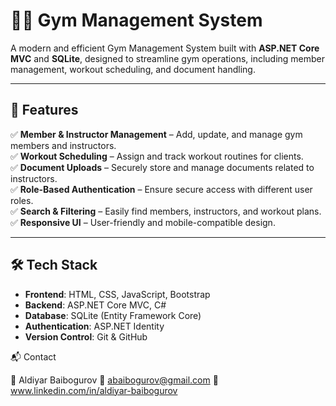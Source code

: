 # 🏋️‍♂️ Gym Management System

A modern and efficient Gym Management System built with **ASP.NET Core MVC** and **SQLite**, designed to streamline gym operations, including member management, workout scheduling, and document handling.

---

## 🚀 Features  

✅ **Member & Instructor Management** – Add, update, and manage gym members and instructors.  
✅ **Workout Scheduling** – Assign and track workout routines for clients.  
✅ **Document Uploads** – Securely store and manage documents related to instructors.  
✅ **Role-Based Authentication** – Ensure secure access with different user roles.  
✅ **Search & Filtering** – Easily find members, instructors, and workout plans.  
✅ **Responsive UI** – User-friendly and mobile-compatible design.  

---

## 🛠️ Tech Stack  

- **Frontend**: HTML, CSS, JavaScript, Bootstrap  
- **Backend**: ASP.NET Core MVC, C#  
- **Database**: SQLite (Entity Framework Core)  
- **Authentication**: ASP.NET Identity  
- **Version Control**: Git & GitHub


📬 Contact

💼 Aldiyar Baibogurov
📧 abaibogurov@gmail.com
🔗 www.linkedin.com/in/aldiyar-baibogurov
